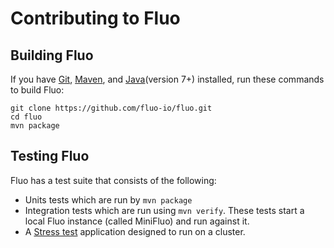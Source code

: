 Contributing to Fluo
====================

Building Fluo
-------------

If you have [Git], [Maven], and [Java](version 7+) installed, run these commands
to build Fluo:

    git clone https://github.com/fluo-io/fluo.git
    cd fluo
    mvn package

Testing Fluo
------------

Fluo has a test suite that consists of the following:

* Units tests which are run by `mvn package`
* Integration tests which are run using `mvn verify`.  These tests start
a local Fluo instance (called MiniFluo) and run against it.
* A [Stress test][Stress] application designed to run on a cluster.

[Git]: http://git-scm.com/
[Java]: https://www.oracle.com/java/index.html
[Maven]: http://maven.apache.org/
[Stress]: https://github.com/fluo-io/fluo-stress
